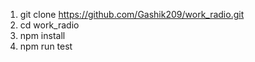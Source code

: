 1. git clone https://github.com/Gashik209/work_radio.git
2. cd work_radio
3. npm install
4. npm run test